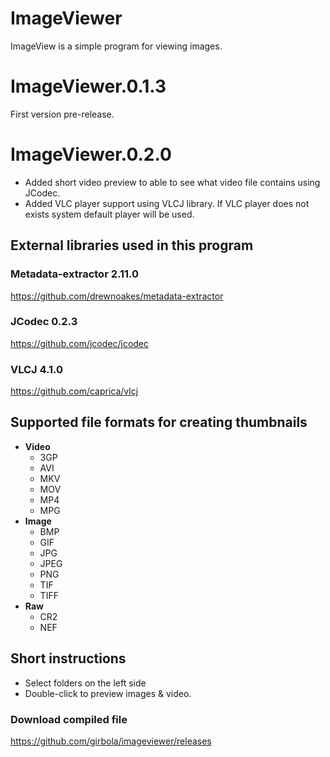 # ImageViewer

ImageView is a simple program for viewing images.




ImageViewer.0.1.3
===============
First version pre-release.


ImageViewer.0.2.0
===============
- Added short video preview to able to see what video file contains using JCodec.
- Added VLC player support using VLCJ library. If VLC player does not exists system
 default player will be used. 

## External libraries used in this program
### Metadata-extractor 2.11.0
https://github.com/drewnoakes/metadata-extractor

### JCodec 0.2.3
https://github.com/jcodec/jcodec

### VLCJ 4.1.0
https://github.com/caprica/vlcj

## Supported file formats for creating thumbnails
- __Video__
	- 3GP 
	- AVI 
	- MKV 
	- MOV 
	- MP4 
	- MPG
- __Image__
	- BMP 
	- GIF 
	- JPG 
	- JPEG 
	- PNG 
	- TIF 
	- TIFF
- __Raw__
	- CR2 
	- NEF


## Short instructions
- Select folders on the left side
- Double-click to preview images & video.

### Download compiled file
https://github.com/girbola/imageviewer/releases

